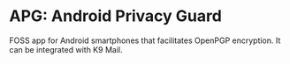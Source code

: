 [Title]: # (APG: Android Privacy Guard)
[Difficulty]: # (Beginner)
[Order]: # (5)

# APG: Android Privacy Guard

FOSS app for Android smartphones that facilitates OpenPGP encryption. It can be integrated with K9 Mail.